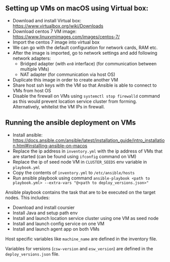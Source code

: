 ## Setting up VMs on macOS using Virtual box:

- Download and install Virtual box: https://www.virtualbox.org/wiki/Downloads
- Download centos 7 VM image: https://www.linuxvmimages.com/images/centos-7/
- Import the centos 7 image into virtual box
- We can go with the default configuration for network cards, RAM etc.
- After the image is imported, go to network settings and add following network adapters:
    - Bridged adapter (with `en0` interface) (for communication between multiple VMs)
    - NAT adapter (for communication via host OS)
- Duplicate this image in order to create another VM
- Share host ssh keys with the VM so that Ansible is able to connect to VMs from host OS
- Disable the firewall on VMs using `systemctl stop firewalld` command as this would prevent location service cluster from forming. Alternatively, whitelist the VM IPs in firewall. 

## Running the ansible deployment on VMs

- Install ansible: https://docs.ansible.com/ansible/latest/installation_guide/intro_installation.html#installing-ansible-on-macos
- Replace the ip address in `inventory.yml` with the ip address of VMs that are started (can be found using `ifconfig` command on VM)
- Replace the ip of seed node VM in `CLUSTER_SEEDS` env variable in `playbook.yml` 
- Copy the contents of `inventory.yml` to `/etc/ansible/hosts` 
- Run ansible playbook using command `ansible-playbook <path to playbook.yml> --extra-vars "@<path to deploy_versions.json>"`

Ansible playbook contains the task that are to be executed on the target nodes. This includes:
- Download and install coursier
- Install Java and setup path env
- Install and launch location service cluster using one VM as seed node
- Install and launch config service on one VM
- Install and launch agent app on both VMs

Host specific variables like `machine_name` are defined in the inventory file.

Variables for versions (`csw-version` and `esw_version`) are defined in the `deploy_versions.json` file.